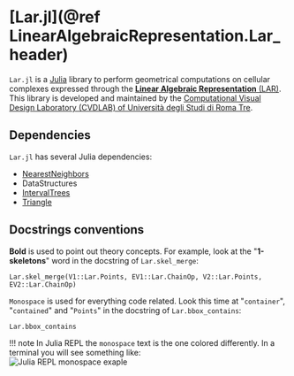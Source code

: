 # [Lar.jl](@ref LinearAlgebraicRepresentation.Lar_header)

`Lar.jl` is a [Julia](http://julialang.org) library to perform geometrical computations on cellular complexes expressed through the [**Linear Algebraic Representation** (LAR)](./lar.html).
This library is developed and maintained by the [Computational Visual Design Laboratory (CVDLAB) of Università degli Studi di Roma Tre](https://github.com/cvdlab).

## Dependencies

`Lar.jl` has several Julia dependencies:

- [NearestNeighbors](https://github.com/KristofferC/NearestNeighbors.jl)
- DataStructures
- [IntervalTrees](https://github.com/BioJulia/IntervalTrees.jl)
- [Triangle](https://github.com/cvdlab/Triangle.jl)


## Docstrings conventions

**Bold** is used to point out theory concepts. For example, look at the 
"**1-skeletons**" word in the docstring of `Lar.skel_merge`:
```@docs
Lar.skel_merge(V1::Lar.Points, EV1::Lar.ChainOp, V2::Lar.Points, EV2::Lar.ChainOp)
```
`Monospace` is used for everything code related. Look this time at "`container`",
"`contained`" and "`Points`" in the docstring of `Lar.bbox_contains`:
```@docs
Lar.bbox_contains
```
!!! note
    In Julia REPL the `monospace` text is the one colored differently. In a terminal you will see something like:  
    ![Julia REPL monospace exaple](./images/monospace_juliarepl.png)